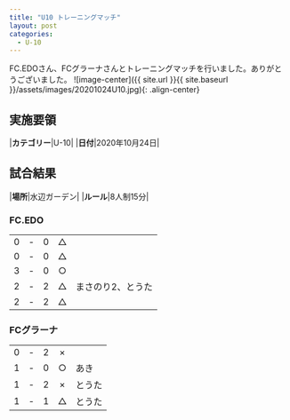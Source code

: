 ```yaml
---
title: "U10 トレーニングマッチ"
layout: post
categories:
  - U-10
---
```


FC.EDOさん、FCグラーナさんとトレーニングマッチを行いました。ありがとうございました。
![image-center]({{ site.url }}{{ site.baseurl }}/assets/images/20201024U10.jpg){: .align-center}

## 実施要領

|**カテゴリー**|U-10|
|**日付**|2020年10月24日|

## 試合結果

|**場所**|水辺ガーデン|
|**ルール**|8人制15分|

### FC.EDO

|    |   |    |         |    |
|:--:|:-:|:--:|:--:|:--------|
|    0| - |   0|△||
|    0| - |   0|△||
|    3| - |   0|○||
|    2| - |   2|△|まさのり2、とうた|
|    2| - |   2|△||

### FCグラーナ

|    |   |    |         |    |
|:--:|:-:|:--:|:--:|:--------|
|    0| - |   2|×||
|    1| - |   0|○|あき|
|    1| - |   2|×|とうた|
|    1| - |   1|△|とうた|
